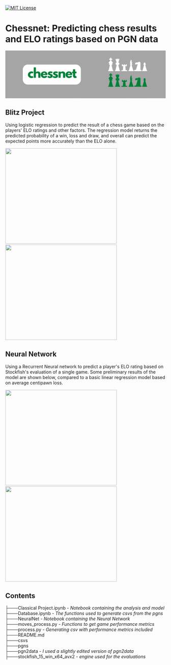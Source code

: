 [![MIT License](https://img.shields.io/badge/License-MIT-green.svg)](https://choosealicense.com/licenses/mit/)
# Chessnet: Predicting chess results and ELO ratings based on PGN data
![Screenshot](https://github.com/ktadgh/Classical-Chess-Predictions/blob/744a6e52eef36ff2d63f2511ab5945c51104f5c3/images/b6.png)

## Blitz Project
Using logistic regression to predict the result of a chess game based on the players' ELO ratings and other factors.
The regression model returns the predicted probability of a win, loss and draw, and overall can predict the expected points more accurately
than the ELO alone.

<p float="left">
<img src=https://github.com/ktadgh/chessnet/blob/main/images/ELO_acc.png width="350" height="300" /> &nbsp;&nbsp;&nbsp;&nbsp;&nbsp;&nbsp;&nbsp;&nbsp;&nbsp;&nbsp;&nbsp;
<img src=https://github.com/ktadgh/chessnet/blob/main/images/Model_acc.png width="350" height="300" />
 </p>

## Neural Network
Using a Recurrent Neural network to predict a player's ELO rating based on Stockfish's evaluation of a single game. Some preliminary results of the model are shown below, compared to a basic linear regression model based on average centipawn loss. 

<p float="left">
<img src=https://github.com/ktadgh/chessnet/blob/main/images/NN_linreg_acc.png width="350" height="300" /> &nbsp;&nbsp;&nbsp;&nbsp;&nbsp;&nbsp;&nbsp;&nbsp;&nbsp;&nbsp;&nbsp;
<img src=https://github.com/ktadgh/chessnet/blob/main/images/NN_model_acc.png width="350" height="300" />
 </p>


## Contents
├───Classical Project.ipynb - *Notebook containing the analysis and model*\
├───Database.ipynb - *The functions used to generate csvs from the pgns* \
├───NeuralNet - *Notebook containing the Neural Network* \
├───moves_process.py - *Functions to get game performance metrics*\
├───process.py - *Generating csv with performance metrics included*\
├───README.md\
├───csvs\
├───pgns\
├───pgn2data - *I used a slightly edited version of pgn2data*\
├───stockfish_15_win_x64_avx2 - *engine used for the evaluations*



